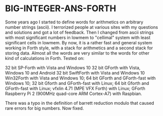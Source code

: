 # BIG-INTEGER-ANS-FORTH
Some years ago I started to define words for arithmetics on arbitrary number strings (ascii). I terrorized people at various sites with my questions and solutions and got a lot of feedback. Then I changed from ascii strings with most significant numbers in lowmem to "cellimal" system with least significant cells in lowmem. By now, it is a rather fast and general system working in Forth style, with a stack for arithmetics and a second stack for storing data. Almost all the words are very similar to the words for other kind of calculations in Forth. Tested on:

32 bit SP-Forth with Vista and Windows 10
32 bit GForth with Vista, Windows 10 and Android
32 bit SwiftForth with Vista and Windows 10
Win32Forth with Vista and Windows 10;
64 bit GForth and GForth-fast with Windows 10; 
32 bit Gforth and GForth-fast with Linux; 
64 bit Gforth and GForth-fast with Linux; 
vfxlin 4.71 (MPE VFX Forth) with Linux; 
GForth Raspberry Pi 2 (900MHz quad-core ARM Cortex-A7) with Raspbian.

There was a typo in the definition of barrett reduction modulo that caused rare errors for big numbers. Now fixed.
